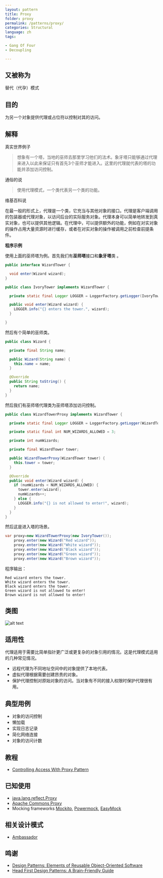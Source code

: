 ```yaml
---
layout: pattern
title: Proxy
folder: proxy
permalink: /patterns/proxy/
categories: Structural
language: zh
tags:

- Gang Of Four
- Decoupling

---
```


## 又被称为

替代（代孕）模式

## 目的

为另一个对象提供代理或占位符以控制对其的访问。

## 解释

真实世界例子

> 想象有一个塔，当地的巫师去那里学习他们的法术。象牙塔只能够通过代理来进入以此来保证只有首先3个巫师才能进入。这里的代理就代表的塔的功能并添加访问控制。

通俗的说

> 使用代理模式，一个类代表另一个类的功能。

维基百科说

>
在最一般的形式上，代理是一个类，它充当与其他对象的接口。代理是客户端调用的包装器或代理对象，以访问后台的实际服务对象。代理本身可以简单地转发到真实对象，也可以提供其他逻辑。在代理中，可以提供额外的功能，例如在对实对象的操作占用大量资源时进行缓存，或者在对实对象的操作被调用之前检查前提条件。

**程序示例**

使用上面的巫师塔为例。首先我们有**巫师塔**接口和**象牙塔**类 。

```java
public interface WizardTower {

  void enter(Wizard wizard);
}

public class IvoryTower implements WizardTower {

  private static final Logger LOGGER = LoggerFactory.getLogger(IvoryTower.class);

  public void enter(Wizard wizard) {
    LOGGER.info("{} enters the tower.", wizard);
  }

}
```

然后有个简单的巫师类。

```java
public class Wizard {

  private final String name;

  public Wizard(String name) {
    this.name = name;
  }

  @Override
  public String toString() {
    return name;
  }
}
```

然后我们有巫师塔代理类为巫师塔添加访问控制。

```java
public class WizardTowerProxy implements WizardTower {

  private static final Logger LOGGER = LoggerFactory.getLogger(WizardTowerProxy.class);

  private static final int NUM_WIZARDS_ALLOWED = 3;

  private int numWizards;

  private final WizardTower tower;

  public WizardTowerProxy(WizardTower tower) {
    this.tower = tower;
  }

  @Override
  public void enter(Wizard wizard) {
    if (numWizards < NUM_WIZARDS_ALLOWED) {
      tower.enter(wizard);
      numWizards++;
    } else {
      LOGGER.info("{} is not allowed to enter!", wizard);
    }
  }
}
```

然后这是进入塔的场景。

```java
var proxy=new WizardTowerProxy(new IvoryTower());
    proxy.enter(new Wizard("Red wizard"));
    proxy.enter(new Wizard("White wizard"));
    proxy.enter(new Wizard("Black wizard"));
    proxy.enter(new Wizard("Green wizard"));
    proxy.enter(new Wizard("Brown wizard"));
```

程序输出：

```
Red wizard enters the tower.
White wizard enters the tower.
Black wizard enters the tower.
Green wizard is not allowed to enter!
Brown wizard is not allowed to enter!
```

## 类图

![alt text](../../../proxy/etc/proxy.urm.png "Proxy pattern class diagram")

## 适用性

代理适用于需要比简单指针更广泛或更复杂的对象引用的情况。这是代理模式适用的几种常见情况。

* 远程代理为不同地址空间中的对象提供了本地代表。
* 虚拟代理根据需要创建昂贵的对象。
* 保护代理控制对原始对象的访问。当对象有不同的接入权限时保护代理很有用。

## 典型用例

* 对象的访问控制
* 懒加载
* 实现日志记录
* 简化网络连接
* 对象的访问计数

## 教程

* [Controlling Access With Proxy Pattern](http://java-design-patterns.com/blog/controlling-access-with-proxy-pattern/)

## 已知使用

* [java.lang.reflect.Proxy](http://docs.oracle.com/javase/8/docs/api/java/lang/reflect/Proxy.html)
* [Apache Commons Proxy](https://commons.apache.org/proper/commons-proxy/)
* Mocking frameworks [Mockito](https://site.mockito.org/),
  [Powermock](https://powermock.github.io/), [EasyMock](https://easymock.org/)

## 相关设计模式

* [Ambassador](https://java-design-patterns.com/patterns/ambassador/)

## 鸣谢

* [Design Patterns: Elements of Reusable Object-Oriented Software](https://www.amazon.com/gp/product/0201633612/ref=as_li_tl?ie=UTF8&camp=1789&creative=9325&creativeASIN=0201633612&linkCode=as2&tag=javadesignpat-20&linkId=675d49790ce11db99d90bde47f1aeb59)
* [Head First Design Patterns: A Brain-Friendly Guide](https://www.amazon.com/gp/product/0596007124/ref=as_li_tl?ie=UTF8&camp=1789&creative=9325&creativeASIN=0596007124&linkCode=as2&tag=javadesignpat-20&linkId=6b8b6eea86021af6c8e3cd3fc382cb5b)
